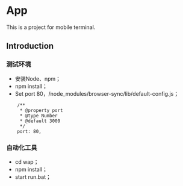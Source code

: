 # App

This is a project for mobile terminal.

## Introduction

### 测试环境

*  安装Node、npm；
*  npm install；
*  Set port 80，/node_modules/browser-sync/lib/default-config.js；

```
    /**
     * @property port
     * @type Number
     * @default 3000
     */
    port: 80,
```
 
### 自动化工具

*  cd wap；
*  npm install；
*  start run.bat；